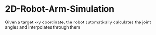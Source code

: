 # 2D-Robot-Arm-Simulation
Given a target x-y coordinate, the robot automatically calculates the joint angles and interpolates through them
